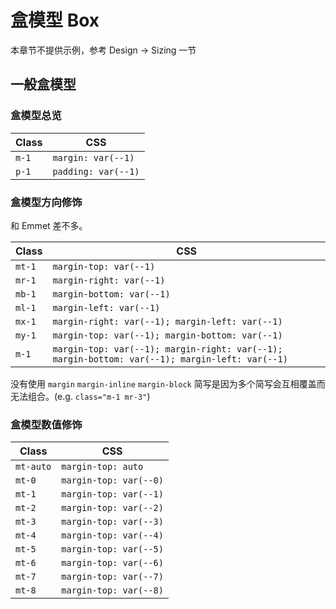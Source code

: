 # 盒模型 Box

本章节不提供示例，参考 Design -> Sizing 一节

## 一般盒模型

### 盒模型总览

| Class | CSS                 |
| ----- | ------------------- |
| `m-1` | `margin: var(--1)`  |
| `p-1` | `padding: var(--1)` |

### 盒模型方向修饰

和 Emmet 差不多。

| Class  | CSS                                            |
| ------ | ---------------------------------------------- |
| `mt-1` | `margin-top: var(--1)`                         |
| `mr-1` | `margin-right: var(--1)`                       |
| `mb-1` | `margin-bottom: var(--1)`                      |
| `ml-1` | `margin-left: var(--1)`                        |
| `mx-1` | `margin-right: var(--1); margin-left: var(--1)` |
| `my-1` | `margin-top: var(--1); margin-bottom: var(--1)` |
| `m-1` | `margin-top: var(--1); margin-right: var(--1); margin-bottom: var(--1); margin-left: var(--1)`                         |

没有使用 `margin` `margin-inline` `margin-block` 简写是因为多个简写会互相覆盖而无法组合。(e.g. `class="m-1 mr-3"`)

### 盒模型数值修饰

| Class     | CSS                    |
| --------- | ---------------------- |
| `mt-auto` | `margin-top: auto`     |
| `mt-0`    | `margin-top: var(--0)` |
| `mt-1`    | `margin-top: var(--1)` |
| `mt-2`    | `margin-top: var(--2)` |
| `mt-3`    | `margin-top: var(--3)` |
| `mt-4`    | `margin-top: var(--4)` |
| `mt-5`    | `margin-top: var(--5)` |
| `mt-6`    | `margin-top: var(--6)` |
| `mt-7`    | `margin-top: var(--7)` |
| `mt-8`    | `margin-top: var(--8)` |
